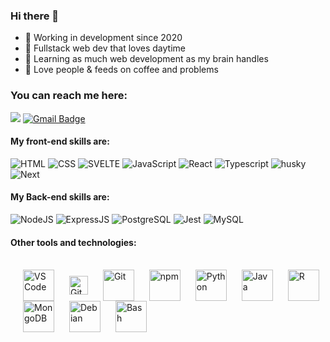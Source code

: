 
### Hi there 👋
- 👷 Working in development since 2020
- 🔭 Fullstack web dev that loves daytime
- 🌱 Learning as much web development as my brain handles
- 💬 Love people & feeds on coffee and problems

### You can reach me here:
[<img src="https://img.shields.io/badge/LinkedIn-0077B5?style=for-the-badge&logo=linkedin&logoColor=white" />](https://www.linkedin.com/in/yohanlopes/)
[![Gmail Badge](https://img.shields.io/badge/Gmail-D14836?style=for-the-badge&logo=gmail&logoColor=white)](mailto:yohan.rodrigues@ccc.ufcg.edu.br)


#### My **front-end** skills are:
![HTML](https://img.shields.io/badge/HTML5-E34F26?style=for-the-badge&logo=html5&logoColor=white) 
![CSS](https://img.shields.io/badge/CSS3-1572B6?style=for-the-badge&logo=css3&logoColor=white)
![SVELTE](https://img.shields.io/static/v1?label=Svelte&message=v3&color=AA1E1E&style=for-the-badge&logo=svelte)
![JavaScript](https://img.shields.io/badge/JavaScript-F7DF1E?style=for-the-badge&logo=javascript&logoColor=black)
![React](https://img.shields.io/badge/React-20232A?style=for-the-badge&logo=react&logoColor=61DAFB)
![Typescript](https://img.shields.io/badge/TypeScript-2D79C7?style=for-the-badge&logo=typescript&logoColor=white)
![husky](https://img.shields.io/badge/Cypress-182534?style=for-the-badge)
![Next](https://img.shields.io/badge/Next.JS-191919?style=for-the-badge&logo=next.js&logoColor=white)

#### My **Back-end** skills are:

![NodeJS](https://img.shields.io/badge/Node.js-43853D?style=for-the-badge&logo=node.js&logoColor=white)
![ExpressJS](https://img.shields.io/badge/Express.js-404D59?style=for-the-badge&logo=express&logoColor=white)
![PostgreSQL](https://img.shields.io/badge/PostgreSQL-316192?style=for-the-badge&logo=postgresql&logoColor=white)
![Jest](https://img.shields.io/badge/Jest-C21325?style=for-the-badge&logo=jest&logoColor=white)
![MySQL](https://img.shields.io/badge/MySQL-316192?style=for-the-badge&logo=mysql&logoColor=white)


#### Other tools and technologies:
<div style="display: inline_block"><br>
  <img  style="margin-left: 20px" align="center" title="VS Code" alt="VS Code" width="50" src="https://cdn.jsdelivr.net/gh/devicons/devicon/icons/vscode/vscode-original.svg" />
  <img style="margin-left: 20px" align="center" title="GitHub" alt="GitHub" height="30" width="30" src="https://github.githubassets.com/favicons/favicon-dark.png">
  <img style="margin-left: 20px" align="center" title="Git" alt="Git" width="50" src="https://cdn.jsdelivr.net/gh/devicons/devicon/icons/git/git-original.svg">
  <img style="margin-left: 20px" align="center" title="yarn" alt="npm" width="50" src="https://cdn.jsdelivr.net/gh/devicons/devicon/icons/yarn/yarn-original.svg">
  <img style="margin-left: 20px" align="center" title="Python" alt="Python" width="50" src="https://cdn.jsdelivr.net/gh/devicons/devicon/icons/python/python-original.svg" />
  <img style="margin-left: 20px" align="center" title="Java" alt="Java" width="50" src="https://cdn.jsdelivr.net/gh/devicons/devicon/icons/java/java-original.svg" />
  <img style="margin-left: 20px" align="center" title="R" alt="R" width="50" src="https://cdn.jsdelivr.net/gh/devicons/devicon/icons/r/r-original.svg" />
  <img style="margin-left: 20px" align="center" title="MongoDB" alt="MongoDB" width="50" src="https://cdn.jsdelivr.net/gh/devicons/devicon/icons/mongodb/mongodb-original.svg" />
    <img style="margin-left: 20px" align="center" title="Debian" alt="Debian" width="50" src="https://cdn.jsdelivr.net/gh/devicons/devicon/icons/debian/debian-original.svg" />
      <img style="margin-left: 20px" align="center" title="Bash" alt="Bash" width="50" src="https://cdn.jsdelivr.net/gh/devicons/devicon/icons/bash/bash-original.svg" />
  <br />
  <br />
</div>
